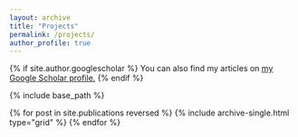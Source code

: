 ```yaml
---
layout: archive
title: "Projects"
permalink: /projects/
author_profile: true
---
```


{% if site.author.googlescholar %}
  You can also find my articles on <u><a href="{{site.author.googlescholar}}">my Google Scholar profile</a>.</u>
{% endif %}

{% include base_path %}

<div class="grid__wrapper">
{% for post in site.publications reversed %}
  {% include archive-single.html type="grid" %}
{% endfor %}
</div>
